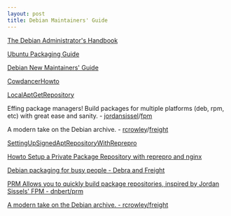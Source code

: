 ```yaml
---
layout: post
title: Debian Maintainers' Guide
---
```


[The Debian Administrator's Handbook](http://debian-handbook.info/browse/wheezy/index.html)

[Ubuntu Packaging Guide](http://developer.ubuntu.com/packaging/html/)

[Debian New Maintainers' Guide](http://www.debian.org/doc/manuals/maint-guide/index.en.html)

[CowdancerHowto](https://wiki.ubuntu.com/CowdancerHowto)

[LocalAptGetRepository](https://help.ubuntu.com/community/LocalAptGetRepository)

Effing package managers! Build packages for multiple platforms (deb, rpm, etc) with great ease and sanity. - [jordansissel](https://github.com/jordansissel)/[fpm](https://github.com/jordansissel/fpm)

A modern take on the Debian archive. - [rcrowley](https://github.com/rcrowley)/[freight](https://github.com/rcrowley/freight)

[SettingUpSignedAptRepositoryWithReprepro](https://wiki.debian.org/SettingUpSignedAptRepositoryWithReprepro)

[Howto Setup a Private Package Repository with reprepro and nginx](http://davehall.com.au/blog/dave/2010/02/06/howto-setup-private-package-repository-reprepro-nginx)

[Debian packaging for busy people - Debra and Freight](http://rcrowley.org/articles/packaging.html)

[PRM Allows you to quickly build package repositories, inspired by Jordan Sissels' FPM - dnbert/prm](https://github.com/dnbert/prm)

[A modern take on the Debian archive. - rcrowley/freight](https://github.com/rcrowley/freight)
